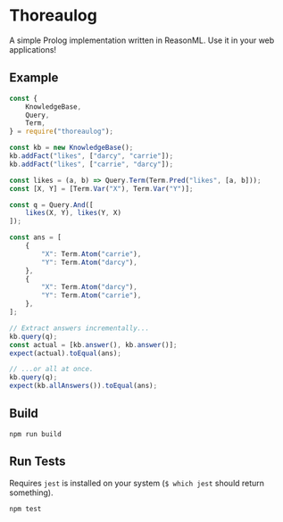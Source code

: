 # Thoreaulog
A simple Prolog implementation written in ReasonML. Use it in your web applications!

## Example

```javascript
const {
    KnowledgeBase,
    Query,
    Term,
} = require("thoreaulog");

const kb = new KnowledgeBase();
kb.addFact("likes", ["darcy", "carrie"]);
kb.addFact("likes", ["carrie", "darcy"]);

const likes = (a, b) => Query.Term(Term.Pred("likes", [a, b]));
const [X, Y] = [Term.Var("X"), Term.Var("Y")];

const q = Query.And([
    likes(X, Y), likes(Y, X)
]);

const ans = [
    {
        "X": Term.Atom("carrie"),
        "Y": Term.Atom("darcy"),
    },
    {
        "X": Term.Atom("darcy"),
        "Y": Term.Atom("carrie"),
    },
];

// Extract answers incrementally...
kb.query(q);
const actual = [kb.answer(), kb.answer()];
expect(actual).toEqual(ans);

// ...or all at once.
kb.query(q);
expect(kb.allAnswers()).toEqual(ans);
```

## Build
```
npm run build
```

## Run Tests
Requires `jest` is installed on your system (`$ which jest` should return something).
```
npm test
```

